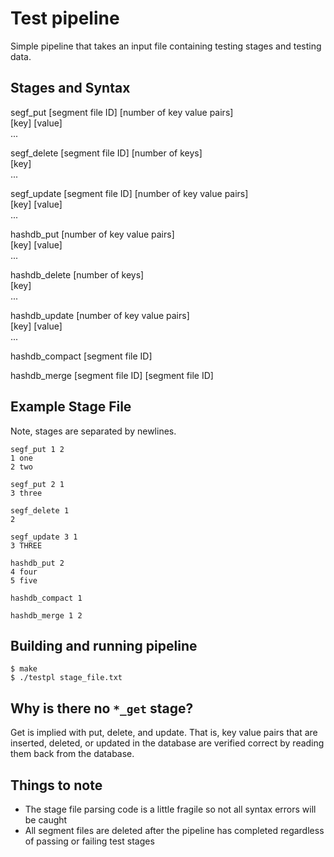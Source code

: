 # Test pipeline
Simple pipeline that takes an input file containing testing stages and testing data.

## Stages and Syntax
segf_put \[segment file ID] \[number of key value pairs]<br>
\[key] \[value]<br>
...<br>

segf_delete \[segment file ID] \[number of keys\]<br>
\[key]<br>
...<br>

segf_update \[segment file ID] \[number of key value pairs]<br>
\[key] \[value]<br>
...<br>

hashdb_put \[number of key value pairs]<br>
\[key] \[value]<br>
...<br>

hashdb_delete \[number of keys]<br>
\[key]<br>
...<br>

hashdb_update \[number of key value pairs]<br>
\[key] \[value]<br>
...<br>

hashdb_compact \[segment file ID]<br>

hashdb_merge \[segment file ID] \[segment file ID]<br>

## Example Stage File
Note, stages are separated by newlines.
```
segf_put 1 2
1 one
2 two

segf_put 2 1
3 three

segf_delete 1
2

segf_update 3 1
3 THREE

hashdb_put 2
4 four
5 five

hashdb_compact 1

hashdb_merge 1 2
```

## Building and running pipeline
```
$ make
$ ./testpl stage_file.txt
```

## Why is there no ```*_get``` stage?
Get is implied with put, delete, and update. That is, key value pairs that are inserted, deleted, or updated in the database are verified correct by reading them back from the database.

## Things to note
* The stage file parsing code is a little fragile so not all syntax errors will be caught
* All segment files are deleted after the pipeline has completed regardless of passing or failing test stages
